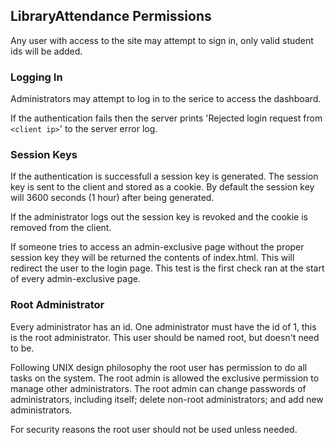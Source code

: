 ## LibraryAttendance Permissions

Any user with access to the site may attempt to sign in, only valid student ids will be added.

### Logging In

Administrators may attempt to log in to the serice to access the dashboard.

If the authentication fails then the server prints 'Rejected login request from `<client ip>`' to the server error log.

### Session Keys
If the authentication is successfull a session key is generated.
The session key is sent to the client and stored as a cookie.
By default the session key will 3600 seconds (1 hour) after being generated.

If the administrator logs out the session key is revoked and the cookie is removed from the client.

If someone tries to access an admin-exclusive page without the proper session key they will be returned the contents of index.html.
This will redirect the user to the login page.
This test is the first check ran at the start of every admin-exclusive page.

### Root Administrator

Every administrator has an id.
One administrator must have the id of 1, this is the root administrator.
This user should be named root, but doesn't need to be.

Following UNIX design philosophy the root user has permission to do all tasks on the system.
The root admin is allowed the exclusive permission to manage other administrators.
The root admin can change passwords of administrators, including itself; delete non-root administrators; and add new administrators.

For security reasons the root user should not be used unless needed.
